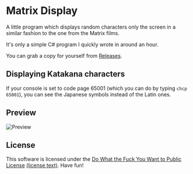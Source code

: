 ﻿# Matrix Display
A little program which displays random characters only the screen in a similar
fashion to the one from the Matrix films.

It's only a simple C# program I quickly wrote in around an hour.

You can grab a copy for yourself from
[Releases](https://github.com/thegreatrazz/matrix/releases).

## Displaying Katakana characters
If your console is set to code page 65001 (which you can do by typing
`chcp 65001`), you can see the Japanese symbols instead of the Latin ones.

## Preview
![Preview](https://feen.us/5kt2qb.gif)

## License
This software is licensed under the
[Do What the Fuck You Want to Public License](http://www.wtfpl.net/) [(license text)](LICENSE).
Have fun!